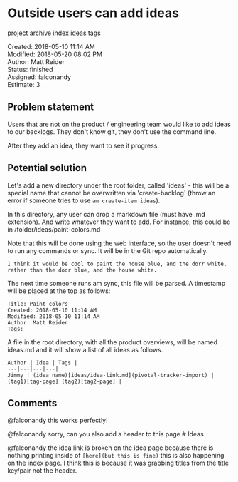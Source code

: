 # Outside users can add ideas

[project](../agilemarkdown-project.md) [archive](archive.md) [index](../index.md) [ideas](../ideas.md) [tags](../tags.md)

Created: 2018-05-10 11:14 AM  
Modified: 2018-05-20 08:02 PM  
Author: Matt Reider  
Status: finished  
Assigned: falconandy  
Estimate: 3  

## Problem statement

Users that are not on the product / engineering team would like to add ideas to our backlogs. They don't know git, they don't use the command line.

After they add an idea, they want to see it progress.

## Potential solution

Let's add a new directory under the root folder, called 'ideas' - this will be a special name that cannot be overwritten via 'create-backlog' (throw an error if someone tries to use `am create-item ideas`).

In this directory, any user can drop a markdown file (must have .md extension). And write whatever they want to add. For instance, this could be in /folder/ideas/paint-colors.md

Note that this will be done using the web interface, so the user doesn't need to run any commands or sync. It will be in the Git repo automatically.

```
I think it would be cool to paint the house blue, and the dorr white, rather than the door blue, and the house white.
```

The next time someone runs am sync, this file will be parsed. A timestamp will be placed at the top as follows:

```
Title: Paint colors  
Created: 2018-05-10 11:14 AM  
Modified: 2018-05-10 11:14 AM
Author: Matt Reider
Tags:
```

A file in the root directory, with all the product overviews, will be named ideas.md and it will show a list of all ideas as follows.

```
Author | Idea | Tags |
---|---|---|---|
Jimmy | (idea name)[ideas/idea-link.md](pivotal-tracker-import) | (tag1)[tag-page] (tag2)[tag2-page] |

```

## Comments

  @falconandy this works perfectly!

  @falconandy sorry, can you also add a header to this page # Ideas

@falconandy the idea link is broken on the idea page because there is nothing printing inside of ``[here](but this is fine)`` this is also happening on the index page. I think this is because it was grabbing titles from the title key/pair not the header.
